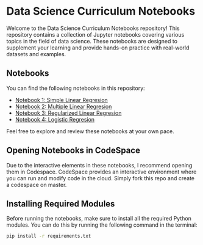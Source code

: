 # Data Science Curriculum Notebooks

Welcome to the Data Science Curriculum Notebooks repository! This repository contains a collection of Jupyter notebooks covering various topics in the field of data science. These notebooks are designed to supplement your learning and provide hands-on practice with real-world datasets and examples.

## Notebooks

You can find the following notebooks in this repository:
- [Notebook 1: Simple Linear Regresion](01-simple-linear-regression.ipynb)
- [Notebook 2: Multiple Linear Regresion](02-multiple-linear-regression.ipynb)
- [Notebook 3: Regularized Linear Regresion](03-regularized-linear-regression.ipynb)
- [Notebook 4: Logistic Regresion](04-logistic-regression.ipynb)

Feel free to explore and review these notebooks at your own pace.

## Opening Notebooks in CodeSpace

Due to the interactive elements in these notebooks, I recommend opening them in Codespace. CodeSpace provides an interactive environment where you can run and modify code in the cloud. Simply fork this repo and create a codespace on master.

## Installing Required Modules

Before running the notebooks, make sure to install all the required Python modules. You can do this by running the following command in the terminal:

```bash
pip install -r requirements.txt